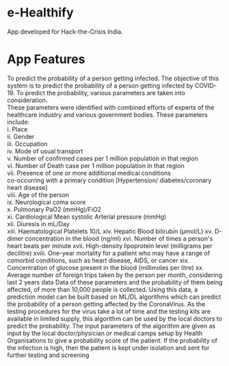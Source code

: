 # e-Healthify
App developed for Hack-the-Crisis India.
# App Features
To predict the probability of a person getting infected.
The objective of this system is to predict the probability of a person getting infected by COVID-19.
To predict the probability, various parameters are taken into consideration. \
These parameters were identified with combined efforts of experts of the healthcare industry and various government bodies.
 These parameters include: \
 i.          Place\
 ii.          Gender\
 iii.          Occupation\
 iv.          Mode of usual transport\
 v.          Number of confirmed cases per 1 million population in that region\
vi.          Number of Death case per 1 million population in that region\
 vii.          Presence of one or more additional medical conditions\
co-occurring with a primary condition [Hypertension/ diabetes/coronary heart disease]\
 viii.          Age of the person\
ix.          Neurological coma score\
x.          Pulmonary PaO2 (mmHg)/FiO2\
xi.          Cardiological Mean systolic Arterial pressure (mmHg)\
xii.          Diuresis in mL/Day\
 xiii.       Haematological Platelets 10/L
xiv.          Hepatic Blood bilirubin (µmol/L)
 xv.          D-dimer concentration in the blood (ng/ml)
xvi.          Number of times a person's heart beats per minute
xvii.          High-density lipoprotein level (milligrams per decilitre)
xviii.          One-year mortality for a patient who may have a range of
comorbid conditions, such as heart disease, AIDS, or cancer
xix.          Concentration of glucose present in the blood (millimoles per litre)
xx.          Average number of foreign trips taken by the person per month, 
considering last 2 years data
Data of these parameters and the probability of them being affected, of more than 10,000 people is collected.
Using this data, a prediction model can be built based on ML/DL algorithms which can predict the probability of a person getting affected by the CoronaVirus.
As the testing procedures for the virus take a lot of time and the testing kits are available in limited supply, this algorithm can be used by the local doctors to predict the probability.
 The input parameters of the algorithm are given as input by the local doctor/physician or medical camps setup by Health Organisations to give a probability score of the patient.
If the probability of the infection is high, then the patient is kept under isolation and sent for further testing and screening
